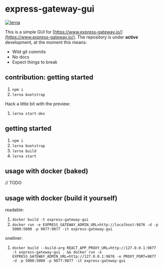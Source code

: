 # express-gateway-gui

[![lerna](https://img.shields.io/badge/maintained%20with-lerna-cc00ff.svg)](https://lerna.js.org/)

This is a simple GUI for [https://www.express-gateway.io/](https://www.express-gateway.io/).
The repository is under **active** development, at the moment this means:
- Wild git commits
- No docs
- Expect things to break

## contribution: getting started

1. ```npm i```
1. ``lerna bootstrap``

Hack a little bit with the preview:
1. ``lerna start-dev``

## getting started

1. ```npm i```
1. ``lerna bootstrap``
1. ``lerna build``
1. ``lerna start``

## usage with docker (baked)
// TODO

## usage with docker (build it yourself)

readable:
1. ``docker build -t express-gateway-gui``
1. ``docker run -e EXPRESS_GATEWAY_ADMIN_URL=http://localhost:9876 -d -p 5000:5000 -p 9877:9877 -it express-gateway-gui``

oneliner:
1. ``docker build --build-arg REACT_APP_PROXY_URL=http://127.0.0.1:9877 -t express-gateway-gui . && docker run -e EXPRESS_GATEWAY_ADMIN_URL=http://127.0.0.1:9876 -e PROXY_PORT=9877 -d -p 5000:5000 -p 9877:9877 -it express-gateway-gui``
